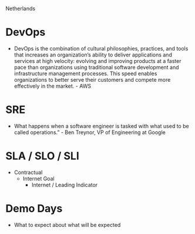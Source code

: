 Netherlands
# DevOps
- DevOps is the combination of cultural philosophies, practices, and tools that increases an organization’s ability to deliver applications and services at high velocity: evolving and improving products at a faster pace than organizations using traditional software development and infrastructure management processes. This speed enables organizations to better serve their customers and compete more effectively in the market. - AWS

# SRE 
- What happens when a software engineer is tasked with what used to be called operations.” - Ben Treynor, VP of Engineering at Google

# SLA / SLO / SLI
- Contractual
	- Internet Goal
		- Internet / Leading Indicator

# Demo Days
- What to expect about what will be expected